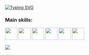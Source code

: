 [![Typing SVG](https://readme-typing-svg.herokuapp.com/?color=3CB371&size=35&center=true&vCenter=true&width=1000&lines=HELLO,+My+name+is+Nataly+Mariano;I'm+20+years+old;I'm+from+Brazil;Welcome!+:%29)](https://git.io/typing-svg)

</div>

### Main skills:

<img loading="lazy" src="https://cdn.jsdelivr.net/gh/devicons/devicon@latest/icons/azure/azure-plain-wordmark.svg" width="40" height="40"/></code>
<img loading="lazy" src="https://cdn.jsdelivr.net/gh/devicons/devicon@latest/icons/azuresqldatabase/azuresqldatabase-original.svg" width="40" height="40"/>
<img loading="lazy" src="https://cdn.jsdelivr.net/gh/devicons/devicon@latest/icons/javascript/javascript-plain.svg" width="40" height="40"/>
<img loading="lazy" src="https://cdn.jsdelivr.net/gh/devicons/devicon@latest/icons/html5/html5-original.svg" width="40" height="40"/>
<img loading="lazy" src="https://cdn.jsdelivr.net/gh/devicons/devicon@latest/icons/css3/css3-original.svg" width="40" height="40"/>
<img loading="lazy" src="https://cdn.jsdelivr.net/gh/devicons/devicon@latest/icons/csharp/csharp-original.svg" width="40" height="40"/>

![](https://komarev.com/ghpvc/?username=NatalyMariano&color=3CB371&style=flat-square&label=PROFILE+VIEWS)  

<!-- 

